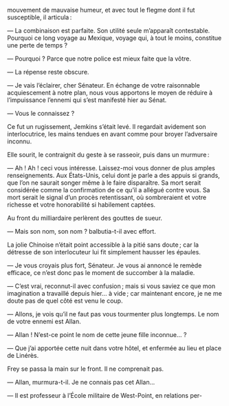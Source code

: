 mouvement de mauvaise humeur, et avec tout le flegme dont il fut susceptible, il articula :

— La combinaison est parfaite. Son utilité seule m’apparaît contestable. Pourquoi ce long voyage au Mexique, voyage qui, à tout le moins, constitue une perte de temps ?

— Pourquoi ? Parce que notre police est mieux faite que la vôtre.

— La répense reste obscure.

— Je vais l’éclairer, cher Sénateur. En échange de votre raisonnable acquiescement à notre plan, nous vous apportons le moyen de réduire à l’impuissance l’ennemi qui s’est manifesté hier au Sénat.

— Vous le connaissez ?

Ce fut un rugissement, Jemkins s’était levé. Il regardait avidement son
interlocutrice, les mains tendues en avant comme pour broyer l’adversaire 
inconnu.

Elle sourit, le contraignit du geste à se rasseoir, puis dans un murmure :

— Ah ! Ah ! ceci vous intéresse. Laissez-moi vous donner de plus amples renseignements. Aux États-Unis, celui dont je parle a des appuis si grands,
que l’on ne saurait songer même à le faire disparaître. Sa mort serait considérée comme la confirmation de ce qu’il a allégué contre vous. Sa mort
serait le signal d’un procès retentissant, où sombreraient et votre richesse
et votre honorabilité si habilement captées.

Au front du milliardaire perlèrent des gouttes de sueur.

— Mais son nom, son nom ? balbutia-t-il avec effort.

La jolie Chinoise n’était point accessible à la pitié sans doute ; car la
détresse de son interlocuteur lui fit simplement hausser les épaules.


— Je vous croyais plus fort, Sénateur. Je vous ai annoncé le remède efficace, ce n’est donc pas le moment de succomber à la maladie.

— C’est vrai, reconnut-il avec confusion ; mais si vous saviez ce que mon
imagination a travaillé depuis hier… à vide ; car maintenant encore, je
ne me doute pas de quel côté est venu le coup.

— Allons, je vois qu’il ne faut pas vous tourmenter plus longtemps. Le
nom de votre ennemi est Allan.

— Allan ! N’est-ce point le nom de cette jeune fille inconnue… ?

— Que j’ai apportée cette nuit dans votre hôtel, et enfermée au lieu et
place de Linérès.

Frey se passa la main sur le front. Il ne comprenait pas.

— Allan, murmura-t-il. Je ne connais pas cet Allan…

— Il est professeur à l’École militaire de West-Point, en relations per-
